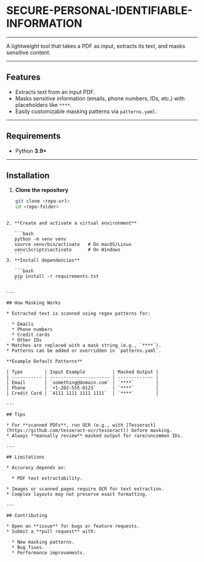 # SECURE-PERSONAL-IDENTIFIABLE-INFORMATION


---

A lightweight tool that takes a PDF as input, extracts its text, and masks sensitive content.

---

## Features
- Extracts text from an input PDF.
- Masks sensitive information (emails, phone numbers, IDs, etc.) with placeholders like `****`.
- Easily customizable masking patterns via `patterns.yaml`.

---

## Requirements
- Python **3.9+**

---

## Installation
1. **Clone the repository**
   ```bash
   git clone <repo-url>
   cd <repo-folder>
````

2. **Create and activate a virtual environment**

   ```bash
   python -m venv venv
   source venv/bin/activate   # On macOS/Linux
   venv\Scripts\activate      # On Windows
   ```
3. **Install dependencies**

   ```bash
   pip install -r requirements.txt
   ```

---

## How Masking Works

* Extracted text is scanned using regex patterns for:

  * Emails
  * Phone numbers
  * Credit cards
  * Other IDs
* Matches are replaced with a mask string (e.g., `****`).
* Patterns can be added or overridden in `patterns.yaml`.

**Example Default Patterns**

| Type        | Input Example          | Masked Output |
| ----------- | ---------------------- | ------------- |
| Email       | `something@domain.com` | `****`        |
| Phone       | `+1-202-555-0123`      | `****`        |
| Credit Card | `4111 1111 1111 1111`  | `****`        |

---

## Tips

* For **scanned PDFs**, run OCR (e.g., with [Tesseract](https://github.com/tesseract-ocr/tesseract)) before masking.
* Always **manually review** masked output for rare/uncommon IDs.

---

## Limitations

* Accuracy depends on:

  * PDF text extractability.

* Images or scanned pages require OCR for text extraction.
* Complex layouts may not preserve exact formatting.

---

## Contributing

* Open an **issue** for bugs or feature requests.
* Submit a **pull request** with:

  * New masking patterns.
  * Bug fixes.
  * Performance improvements.


